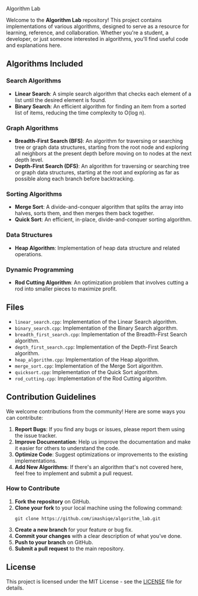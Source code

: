 Algorithm Lab

Welcome to the **Algorithm Lab** repository! This project contains implementations of various algorithms, designed to serve as a resource for learning, reference, and collaboration. Whether you're a student, a developer, or just someone interested in algorithms, you'll find useful code and explanations here.

## Algorithms Included

### Search Algorithms
- **Linear Search**: A simple search algorithm that checks each element of a list until the desired element is found.
- **Binary Search**: An efficient algorithm for finding an item from a sorted list of items, reducing the time complexity to O(log n).

### Graph Algorithms
- **Breadth-First Search (BFS)**: An algorithm for traversing or searching tree or graph data structures, starting from the root node and exploring all neighbors at the present depth before moving on to nodes at the next depth level.
- **Depth-First Search (DFS)**: An algorithm for traversing or searching tree or graph data structures, starting at the root and exploring as far as possible along each branch before backtracking.

### Sorting Algorithms
- **Merge Sort**: A divide-and-conquer algorithm that splits the array into halves, sorts them, and then merges them back together.
- **Quick Sort**: An efficient, in-place, divide-and-conquer sorting algorithm.

### Data Structures
- **Heap Algorithm**: Implementation of heap data structure and related operations.

### Dynamic Programming
- **Rod Cutting Algorithm**: An optimization problem that involves cutting a rod into smaller pieces to maximize profit.

## Files

- `linear_search.cpp`: Implementation of the Linear Search algorithm.
- `binary_search.cpp`: Implementation of the Binary Search algorithm.
- `breadth_first_search.cpp`: Implementation of the Breadth-First Search algorithm.
- `depth_first_search.cpp`: Implementation of the Depth-First Search algorithm.
- `heap_algorithm.cpp`: Implementation of the Heap algorithm.
- `merge_sort.cpp`: Implementation of the Merge Sort algorithm.
- `quicksort.cpp`: Implementation of the Quick Sort algorithm.
- `rod_cutting.cpp`: Implementation of the Rod Cutting algorithm.

## Contribution Guidelines

We welcome contributions from the community! Here are some ways you can contribute:

1. **Report Bugs**: If you find any bugs or issues, please report them using the issue tracker.
2. **Improve Documentation**: Help us improve the documentation and make it easier for others to understand the code.
3. **Optimize Code**: Suggest optimizations or improvements to the existing implementations.
4. **Add New Algorithms**: If there's an algorithm that's not covered here, feel free to implement and submit a pull request.

### How to Contribute

1. **Fork the repository** on GitHub.
2. **Clone your fork** to your local machine using the following command:
   ```
   git clone https://github.com/imashiqe/algorithm_lab.git
   ```
3. **Create a new branch** for your feature or bug fix.
4. **Commit your changes** with a clear description of what you’ve done.
5. **Push to your branch** on GitHub.
6. **Submit a pull request** to the main repository.

## License

This project is licensed under the MIT License - see the [LICENSE](LICENSE) file for details.

